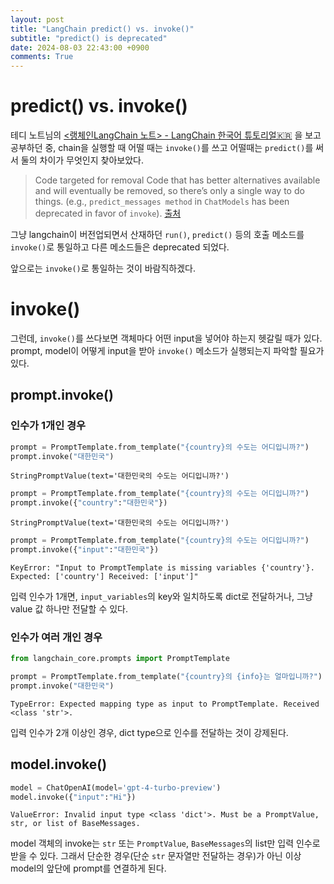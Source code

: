 ```yaml
---
layout: post
title: "LangChain predict() vs. invoke()"
subtitle: "predict() is deprecated"
date: 2024-08-03 22:43:00 +0900
comments: True
---
```


# predict() vs. invoke()

테디 노트님의 [<랭체인LangChain 노트> - LangChain 한국어 튜토리얼🇰🇷](https://wikidocs.net/book/14314) 을 보고 공부하던 중, chain을 실행할 때 어떨 때는 `invoke()`를 쓰고 어떨때는 `predict()`를 써서 둘의 차이가 무엇인지 찾아보았다.

> Code targeted for removal
> Code that has better alternatives available and will eventually be removed, so there’s only a single way to do things. (e.g., `predict_messages method` in `ChatModels` has been deprecated in favor of `invoke`). [출처](https://python.langchain.com/v0.2/docs/versions/v0_2/deprecations/)

그냥 langchain이 버전업되면서 산재하던 `run()`, `predict()` 등의 호출 메소드를 `invoke()`로 통일하고 다른 메소드들은 deprecated 되었다.

앞으로는 `invoke()`로 통일하는 것이 바람직하겠다.

# invoke()

그런데, `invoke()`를 쓰다보면 객체마다 어떤 input을 넣어야 하는지 헷갈릴 때가 있다. prompt, model이 어떻게 input을 받아 `invoke()` 메소드가 실행되는지 파악할 필요가 있다.

## prompt.invoke()

### 인수가 1개인 경우

```python
prompt = PromptTemplate.from_template("{country}의 수도는 어디입니까?")
prompt.invoke("대한민국")
```

```output
StringPromptValue(text='대한민국의 수도는 어디입니까?')
```

```python
prompt = PromptTemplate.from_template("{country}의 수도는 어디입니까?")
prompt.invoke({"country":"대한민국"})
```

```output
StringPromptValue(text='대한민국의 수도는 어디입니까?')
```

```python
prompt = PromptTemplate.from_template("{country}의 수도는 어디입니까?")
prompt.invoke({"input":"대한민국"})
```

```output
KeyError: "Input to PromptTemplate is missing variables {'country'}. Expected: ['country'] Received: ['input']"
```

입력 인수가 1개면, `input_variables`의 key와 일치하도록 dict로 전달하거나, 그냥 value 값 하나만 전달할 수 있다.

### 인수가 여러 개인 경우

```python
from langchain_core.prompts import PromptTemplate

prompt = PromptTemplate.from_template("{country}의 {info}는 얼마입니까?")
prompt.invoke("대한민국")
```

```output
TypeError: Expected mapping type as input to PromptTemplate. Received <class 'str'>.
```

입력 인수가 2개 이상인 경우, dict type으로 인수를 전달하는 것이 강제된다.

## model.invoke()

```python
model = ChatOpenAI(model='gpt-4-turbo-preview')
model.invoke({"input":"Hi"})
```

```output
ValueError: Invalid input type <class 'dict'>. Must be a PromptValue, str, or list of BaseMessages.
```

model 객체의 invoke는 `str` 또는 `PromptValue`, `BaseMessages`의 list만 입력 인수로 받을 수 있다. 그래서 단순한 경우(단순 `str` 문자열만 전달하는 경우)가 아닌 이상 model의 앞단에 prompt를 연결하게 된다.
